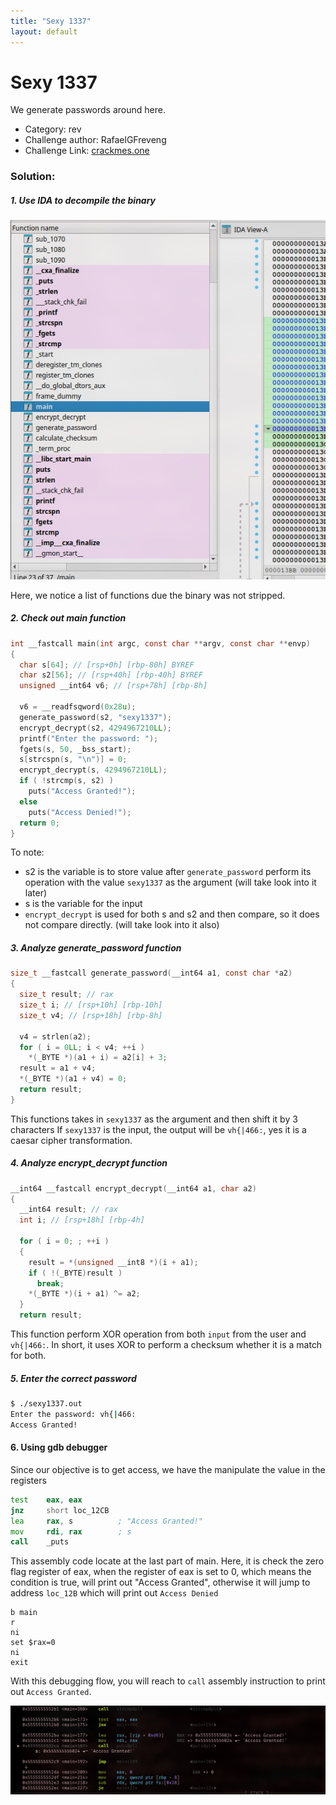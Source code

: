 ```yaml
---
title: "Sexy 1337"
layout: default
---
```


# Sexy 1337

We generate passwords around here.

- Category: rev
- Challenge author: RafaelGFreveng
- Challenge Link: [crackmes.one](https://crackmes.one/crackme/6715466c9b533b4c22bd18bb)

### Solution: 

##### 1. Use IDA to decompile the binary

![analyze-1](analyze-1.jpg)

Here, we notice a list of functions due the binary was not stripped.

##### 2. Check out main function

```c
int __fastcall main(int argc, const char **argv, const char **envp)
{
  char s[64]; // [rsp+0h] [rbp-80h] BYREF
  char s2[56]; // [rsp+40h] [rbp-40h] BYREF
  unsigned __int64 v6; // [rsp+78h] [rbp-8h]

  v6 = __readfsqword(0x28u);
  generate_password(s2, "sexy1337");
  encrypt_decrypt(s2, 4294967210LL);
  printf("Enter the password: ");
  fgets(s, 50, _bss_start);
  s[strcspn(s, "\n")] = 0;
  encrypt_decrypt(s, 4294967210LL);
  if ( !strcmp(s, s2) )
    puts("Access Granted!");
  else
    puts("Access Denied!");
  return 0;
}
```
To note:
- s2 is the variable is to store value after `generate_password` perform its operation with the value `sexy1337` as the argument (will take look into it later)
- s is the variable for the input 
- `encrypt_decrypt` is used for both s and s2 and then compare, so it does not compare directly. (will take look into it also)


##### 3. Analyze generate\_password function

```c
size_t __fastcall generate_password(__int64 a1, const char *a2)
{
  size_t result; // rax
  size_t i; // [rsp+10h] [rbp-10h]
  size_t v4; // [rsp+18h] [rbp-8h]

  v4 = strlen(a2);
  for ( i = 0LL; i < v4; ++i )
    *(_BYTE *)(a1 + i) = a2[i] + 3;
  result = a1 + v4;
  *(_BYTE *)(a1 + v4) = 0;
  return result;
}
```

This functions takes in `sexy1337` as the argument and then shift it by 3 characters
If `sexy1337` is the input, the output will be `vh{|466:`, yes it is a caesar cipher transformation.

##### 4. Analyze encrypt\_decrypt function

```c
__int64 __fastcall encrypt_decrypt(__int64 a1, char a2)
{
  __int64 result; // rax
  int i; // [rsp+18h] [rbp-4h]

  for ( i = 0; ; ++i )
  {
    result = *(unsigned __int8 *)(i + a1);
    if ( !(_BYTE)result )
      break;
    *(_BYTE *)(i + a1) ^= a2;
  }
  return result;
```

This function perform XOR operation from both `input` from the user and `vh{|466:`. In short, it uses XOR to perform a checksum whether it is a match for both. 

##### 5. Enter the correct password

```bash
$ ./sexy1337.out
Enter the password: vh{|466:
Access Granted!
```

#### 6. Using gdb debugger

Since our objective is to get access, we have the manipulate the value in the registers

```asm
test    eax, eax
jnz     short loc_12CB
lea     rax, s          ; "Access Granted!"
mov     rdi, rax        ; s
call    _puts
```

This assembly code locate at the last part of main. Here, it is check the zero flag register of eax, when the register of eax is set to 0, which means the condition is true, will print out "Access Granted", otherwise it will jump to address `loc_12B` which will print out `Access Denied`


```
b main
r
ni
set $rax=0
ni
exit
```

With this debugging flow, you will reach to `call` assembly instruction to print out `Access Granted`. 

![analyze-2](analyze-2.jpg)




